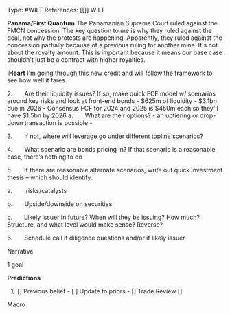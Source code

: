 Type: #WILT 
References: [[]]
WILT

**Panama/First Quantum**
The Panamanian Supreme Court ruled against the FMCN concession. The key question to me is why they ruled against the deal, not why the protests are happening. Apparently, they ruled against the concession partially because of a previous ruling for another mine. It's not about the royalty amount. This is important because it means our base case shouldn't just be a contract with higher royalties. 

**iHeart**
I'm going through this new credit and will follow the framework to see how well it fares. 


2.       Are their liquidity issues? If so, make quick FCF model w/ scenarios around key risks and look at front-end bonds
	- $625m of liquidity
	- $3.1bn due in 2026
	- Consensus FCF for 2024 and 2025 is $450m each so they'll have $1.5bn by 2026
	a.       What are their options?
		- an uptiering or drop-down transaction is possible 
		- 

3.       If not, where will leverage go under different topline scenarios?

4.       What scenario are bonds pricing in? If that scenario is a reasonable case, there’s nothing to do

5.       If there are reasonable alternate scenarios, write out quick investment thesis – which should identify:

a.        risks/catalysts

b.       Upside/downside on securities

c.       Likely issuer in future? When will they be issuing? How much? Structure, and what level would make sense? Reverse?

6.       Schedule call if diligence questions and/or if likely issuer




Narrative

1 goal


**Predictions**

1) []
Previous belief - 
[ ]
Update to priors - 
[]
Trade Review
[]





Macro
